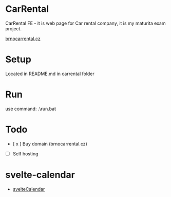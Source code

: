 # CarRental
CarRental FE - it is web page for Car rental company, it is my maturita exam project.

[brnocarrental.cz](https://www.brnocarrental.cz/)

# Setup

Located in README.md in carrental folder

# Run

use command: .\run.bat

# Todo
- [ x ] Buy domain (brnocarrental.cz)
- [ ] Self hosting

# svelte-calendar
-  [svelteCalendar](https://snyk.io/advisor/npm-package/svelte-calendar)
